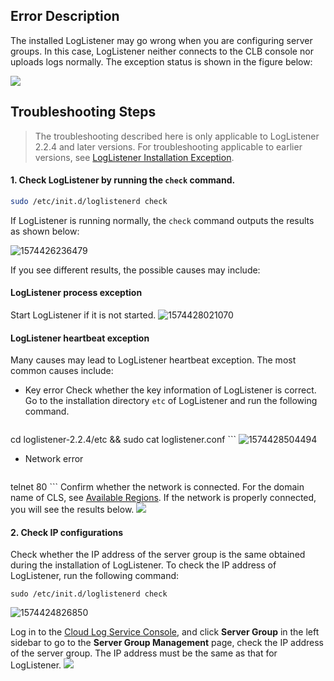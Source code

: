 
## Error Description

The installed LogListener may go wrong when you are configuring server groups. In this case, LogListener neither connects to the CLB console nor uploads logs normally. The exception status is shown in the figure below:

![](https://main.qcloudimg.com/raw/cffaee990badc81785d85714169d848b.png)

## Troubleshooting Steps

> The troubleshooting described here is only applicable to LogListener 2.2.4 and later versions. For troubleshooting applicable to earlier versions, see [LogListener Installation Exception](https://intl.cloud.tencent.com/document/product/614/35675).

#### 1. Check LogListener by running the `check` command.

```sh
sudo /etc/init.d/loglistenerd check
```

If LogListener is running normally, the `check` command outputs the results as shown below:

![1574426236479](https://main.qcloudimg.com/raw/56ead9b5deb1652b21d37663ee429a40.png)

If you see different results, the possible causes may include:

#### LogListener process exception
  Start LogListener if it is not started. 
  ![1574428021070](https://main.qcloudimg.com/raw/122b75a2e79a9c2eaaeb9ff47ad4ac02.png)

#### LogListener heartbeat exception
Many causes may lead to LogListener heartbeat exception. The most common causes include:
- Key error
     Check whether the key information of LogListener is correct. Go to the installation directory `etc` of LogListener and run the following command.
     ```shell
cd loglistener-2.2.4/etc && sudo cat loglistener.conf
     ```
     ![1574428504494](https://main.qcloudimg.com/raw/745dc55f11812878c4fb54f6fc9488bc.png)
- Network error
     ```shell
telnet <cls domain name> 80
     ```
     Confirm whether the network is connected. For the domain name of CLS, see [Available Regions](https://intl.cloud.tencent.com/document/product/614/18940). If the network is properly connected, you will see the results below. 
![](https://main.qcloudimg.com/raw/d9efbce1be5cbfa89b94fa406966b58c.jpg)


#### 2. Check IP configurations

Check whether the IP address of the server group is the same obtained during the installation of LogListener. To check the IP address of LogListener, run the following command:

```plaintext
sudo /etc/init.d/loglistenerd check
```

![1574424826850](https://main.qcloudimg.com/raw/e56df118de33285ad666435fe77c3751.png)

Log in to the [Cloud Log Service Console](https://console.cloud.tencent.com/cls), and click **Server Group** in the left sidebar to go to the **Server Group Management** page, check the IP address of the server group. The IP address must be the same as that for LogListener.
![](https://main.qcloudimg.com/raw/ea8e833b596e1cf000f4f58f8f99dd29.png)

